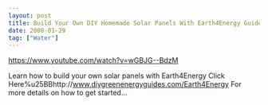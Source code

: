 ```yaml
---
layout: post
title: Build Your Own DIY Homemade Solar Panels With Earth4Energy Guide
date: 2008-01-29
tag: ["Water"]
---
```


https://www.youtube.com/watch?v=wGBJG--BdzM  

Learn how to build your own solar panels with Earth4Energy Click Here%u25BBhttp://www.diygreenenergyguides.com/Earth4Energy For more details on how to get started...